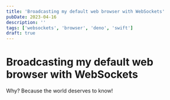 ```yaml
---
title: 'Broadcasting my default web browser with WebSockets'
pubDate: 2023-04-16
description: ''
tags: ['websockets', 'browser', 'deno', 'swift']
draft: true
---
```


# Broadcasting my default web browser with WebSockets

Why? Because the world deserves to know!
